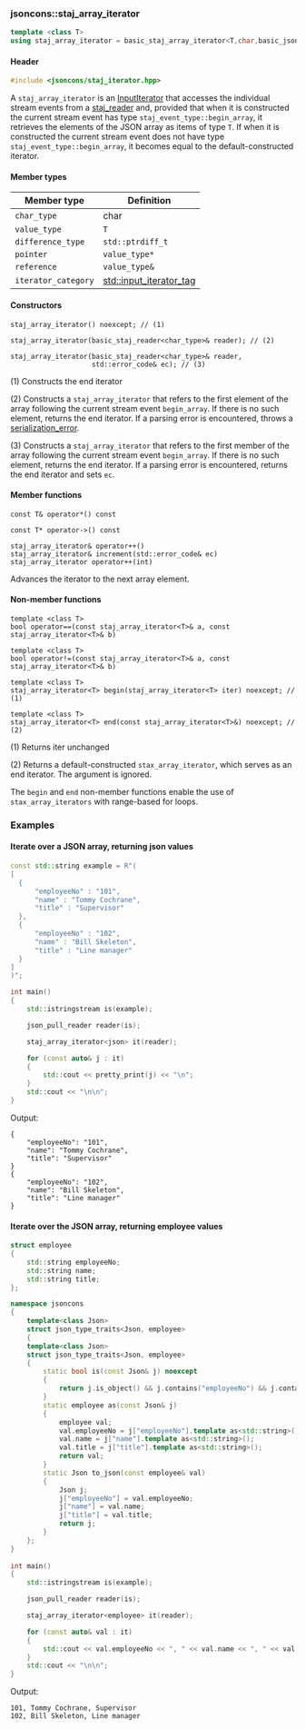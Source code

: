 ### jsoncons::staj_array_iterator

```c++
template <class T>
using staj_array_iterator = basic_staj_array_iterator<T,char,basic_json<char>>;
```

#### Header
```c++
#include <jsoncons/staj_iterator.hpp>
```

A `staj_array_iterator` is an [InputIterator](https://en.cppreference.com/w/cpp/named_req/InputIterator) that
accesses the individual stream events from a [staj_reader](staj_reader.md) and, provided that when it is constructed
the current stream event has type `staj_event_type::begin_array`, it retrieves the elements of the JSON array
as items of type `T`. If when it is constructed the current stream event does not have type `staj_event_type::begin_array`,
it becomes equal to the default-constructed iterator.

#### Member types

Member type                         |Definition
------------------------------------|------------------------------
`char_type`|char
`value_type`|`T`
`difference_type`|`std::ptrdiff_t`
`pointer`|`value_type*`
`reference`|`value_type&`
`iterator_category`|[std::input_iterator_tag](https://en.cppreference.com/w/cpp/iterator/iterator_tags)

#### Constructors

    staj_array_iterator() noexcept; // (1)

    staj_array_iterator(basic_staj_reader<char_type>& reader); // (2)

    staj_array_iterator(basic_staj_reader<char_type>& reader,
                        std::error_code& ec); // (3)

(1) Constructs the end iterator

(2) Constructs a `staj_array_iterator` that refers to the first element of the array
    following the current stream event `begin_array`. If there is no such element,
    returns the end iterator. If a parsing error is encountered, throws a 
    [serialization_error](serialization_error.md).

(3) Constructs a `staj_array_iterator` that refers to the first member of the array
    following the current stream event `begin_array`. If there is no such element,
    returns the end iterator. If a parsing error is encountered, returns the end iterator 
    and sets `ec`.

#### Member functions

    const T& operator*() const

    const T* operator->() const

    staj_array_iterator& operator++()
    staj_array_iterator& increment(std::error_code& ec)
    staj_array_iterator operator++(int) 
Advances the iterator to the next array element.

#### Non-member functions

    template <class T>
    bool operator==(const staj_array_iterator<T>& a, const staj_array_iterator<T>& b)

    template <class T>
    bool operator!=(const staj_array_iterator<T>& a, const staj_array_iterator<T>& b)

    template <class T>
    staj_array_iterator<T> begin(staj_array_iterator<T> iter) noexcept; // (1)

    template <class T>
    staj_array_iterator<T> end(const staj_array_iterator<T>&) noexcept; // (2)

(1) Returns iter unchanged

(2) Returns a default-constructed `stax_array_iterator`, which serves as an end iterator. The argument is ignored.

The `begin` and `end` non-member functions enable the use of `stax_array_iterators` with range-based for loops.

### Examples

#### Iterate over a JSON array, returning json values  

```c++
const std::string example = R"(
[ 
  { 
      "employeeNo" : "101",
      "name" : "Tommy Cochrane",
      "title" : "Supervisor"
  },
  { 
      "employeeNo" : "102",
      "name" : "Bill Skeleton",
      "title" : "Line manager"
  }
]
)";

int main()
{
    std::istringstream is(example);

    json_pull_reader reader(is);

    staj_array_iterator<json> it(reader);

    for (const auto& j : it)
    {
        std::cout << pretty_print(j) << "\n";
    }
    std::cout << "\n\n";
}
```
Output:
```
{
    "employeeNo": "101",
    "name": "Tommy Cochrane",
    "title": "Supervisor"
}
{
    "employeeNo": "102",
    "name": "Bill Skeleton",
    "title": "Line manager"
}
```

#### Iterate over the JSON array, returning employee values 

```c++
struct employee
{
    std::string employeeNo;
    std::string name;
    std::string title;
};

namespace jsoncons
{
    template<class Json>
    struct json_type_traits<Json, employee>
    {
    template<class Json>
    struct json_type_traits<Json, employee>
    {
        static bool is(const Json& j) noexcept
        {
            return j.is_object() && j.contains("employeeNo") && j.contains("name") && j.contains("title");
        }
        static employee as(const Json& j)
        {
            employee val;
            val.employeeNo = j["employeeNo"].template as<std::string>();
            val.name = j["name"].template as<std::string>();
            val.title = j["title"].template as<std::string>();
            return val;
        }
        static Json to_json(const employee& val)
        {
            Json j;
            j["employeeNo"] = val.employeeNo;
            j["name"] = val.name;
            j["title"] = val.title;
            return j;
        }
    };
}
      
int main()
{
    std::istringstream is(example);

    json_pull_reader reader(is);

    staj_array_iterator<employee> it(reader);

    for (const auto& val : it)
    {
        std::cout << val.employeeNo << ", " << val.name << ", " << val.title << "\n";
    }
    std::cout << "\n\n";
}
```
Output:
```
101, Tommy Cochrane, Supervisor
102, Bill Skeleton, Line manager
```

